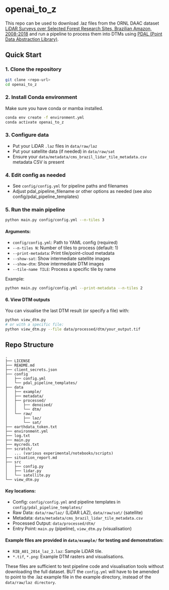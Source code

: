 # openai_to_z

This repo can be used to download .laz files from the ORNL DAAC dataset [LiDAR Surveys over Selected Forest Research Sites, Brazilian Amazon, 2008-2018](https://daac.ornl.gov/CMS/guides/LiDAR_Forest_Inventory_Brazil.html) and run a pipeline to process them into DTMs using [PDAL (Point Data Abstraction Library)](https://pdal.io/en/stable/).

## Quick Start

### 1. Clone the repository

```bash
git clone <repo-url>
cd openai_to_z
```

### 2. Install Conda environment

Make sure you have conda or mamba installed.

```bash
conda env create -f environment.yml
conda activate openai_to_z
```

### 3. Configure data

- Put your LiDAR `.laz` files in `data/raw/laz`
- Put your satellite data (if needed) in `data/raw/sat`
- Ensure your `data/metadata/cms_brazil_lidar_tile_metadata.csv` metadata CSV is present

### 4. Edit config as needed

- See `config/config.yml` for pipeline paths and filenames
- Adjust pdal_pipeline_filename or other options as needed (see also config/pdal_pipeline_templates)

### 5. Run the main pipeline

```bash
python main.py config/config.yml --n-tiles 3
```

#### Arguments:

- `config/config.yml`: Path to YAML config (required)
- `--n-tiles N`: Number of tiles to process (default: 1)
- `--print-metadata`: Print tile/point-cloud metadata
- `--show-sat`: Show intermediate satellite images
- `--show-dtm`: Show intermediate DTM images
- `--tile-name TILE`: Process a specific tile by name

Example:

```bash
python main.py config/config.yml --print-metadata --n-tiles 2
```

#### 6. View DTM outputs

You can visualise the last DTM result (or specify a file) with:

```bash
python view_dtm.py
# or with a specific file:
python view_dtm.py --file data/processed/dtm/your_output.tif
```

## Repo Structure

```text
.
├── LICENSE
├── README.md
├── client_secrets.json
├── config
│   ├── config.yml
│   └── pdal_pipeline_templates/
├── data
│   ├── example/
│   ├── metadata/
│   ├── processed/
│   │   ├── denoised/
│   │   └── dtm/
│   └── raw/
│       ├── laz/
│       └── sat/
├── earthdata_token.txt
├── environment.yml
├── log.txt
├── main.py
├── mycreds.txt
├── scratch/
│   ... (various experimental/notebooks/scripts)
├── situation_report.md
├── src
│   ├── config.py
│   ├── lidar.py
│   └── satellite.py
└── view_dtm.py
```

#### Key locations:

- Config: `config/config.yml` and pipeline templates in `config/pdal_pipeline_templates/`
- Raw Data: `data/raw/laz/` (LiDAR LAZ), `data/raw/sat/` (satellite)
- Metadata: `data/metadata/cms_brazil_lidar_tile_metadata.csv`
- Processed Output: `data/processed/dtm/`
- Entry Point: `main.py` (pipeline), `view_dtm.py` (visualisation)

#### Example files are provided in `data/example/` for testing and demonstration:

- `RIB_A01_2014_laz_2.laz`: Sample LiDAR tile.
- `*.tif`, `*.png`: Example DTM rasters and visualisations.

These files are sufficient to test pipeline code and visualisation tools without downloading the full dataset. BUT the `config.yml` will have to be amended to point to the .laz example file in the example directory, instead of the `data/raw/laz directory`.
